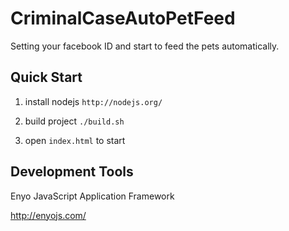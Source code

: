 CriminalCaseAutoPetFeed
=======================

Setting your facebook ID and start to feed the pets automatically.

Quick Start
-------------------

1. install nodejs `http://nodejs.org/`

2. build project `./build.sh`

3. open `index.html` to start

Development Tools
-------------------

Enyo JavaScript Application Framework

http://enyojs.com/
